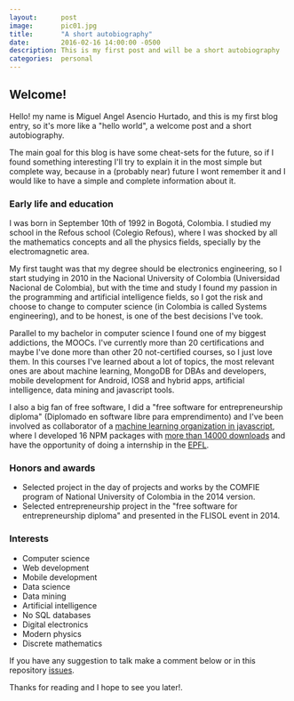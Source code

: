 ```yaml
---
layout:      post
image:       pic01.jpg
title:       "A short autobiography"
date:        2016-02-16 14:00:00 -0500
description: This is my first post and will be a short autobiography
categories:  personal
---
```

## Welcome!
Hello! my name is Miguel Angel Asencio Hurtado, and this is my first blog entry, so it's more like a "hello world", a welcome post and a short autobiography.

The main goal for this blog is have some cheat-sets for the future, so if I found something interesting I'll try to explain it in the most simple but complete way, because in a (probably near) future I wont remember it and I would like to have a simple and complete information about it.

### Early life and education
I was born in September 10th of 1992 in Bogotá, Colombia. I studied my school in the Refous school (Colegio Refous), where I was shocked by all the mathematics concepts and all the physics fields, specially by the electromagnetic area.

My first taught was that my degree should be electronics engineering, so I start studying in 2010 in the Nacional University of Colombia (Universidad Nacional de Colombia), but with the time and study I found my passion in the programming and artificial intelligence fields, so I got the risk and choose to change to computer science (in Colombia is called Systems engineering), and to be honest, is one of the best decisions I've took.

Parallel to my bachelor in computer science I found one of my biggest addictions, the MOOCs. I've currently more than 20 certifications and maybe I've done more than other 20 not-certified courses, so I just love them. In this courses I've learned about a lot of topics, the most relevant ones are about machine learning, MongoDB for DBAs and developers, mobile development for Android, IOS8 and hybrid apps, artificial intelligence, data mining and javascript tools.

I also a big fan of free software, I did a "free software for entrepreneurship diploma" (Diplomado en software libre para emprendimento) and I've been involved as collaborator of a [machine learning organization in javascript](https://github.com/mljs/ml), where I developed 16 NPM packages with [more than 14000 downloads](http://npm-stat.com/charts.html?package=&author=maasencioh&from=&to=) and have the opportunity of doing a internship in the [EPFL](https://www.epfl.ch/index.en.html).

### Honors and awards
  - Selected project in the day of projects and works by the COMFIE program of National University of Colombia in the 2014 version.
  - Selected entrepreneurship project in the "free software for entrepreneurship diploma" and presented in the FLISOL event in 2014.

### Interests
  - Computer science
  - Web development
  - Mobile development
  - Data science
  - Data mining
  - Artificial intelligence
  - No SQL databases
  - Digital electronics
  - Modern physics
  - Discrete mathematics

If you have any suggestion to talk make a comment below or in this repository [issues](https://github.com/maasencioh/maasencioh.github.io/issues).

Thanks for reading and I hope to see you later!.

